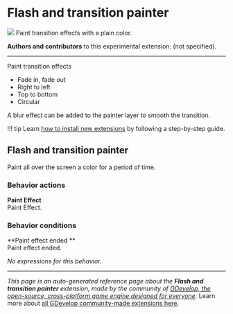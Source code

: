 # Flash and transition painter

<img src="https://resources.gdevelop-app.com/assets/Icons/movie-filter.svg" class="extension-icon"></img>
Paint transition effects with a plain color.

**Authors and contributors** to this experimental extension: (not specified).

---

Paint transition effects

- Fade in, fade out
- Right to left
- Top to bottom
- Circular

A blur effect can be added to the painter layer to smooth the transition.

!!! tip
    Learn [how to install new extensions](/gdevelop5/extensions/search) by following a step-by-step guide.



## Flash and transition painter 

Paint all over the screen a color for a period of time. 

### Behavior actions

**Paint Effect**  
Paint Effect.

### Behavior conditions

**Paint effect ended **  
Paint effect ended.

_No expressions for this behavior._



---

*This page is an auto-generated reference page about the **Flash and transition painter** extension, made by the community of [GDevelop, the open-source, cross-platform game engine designed for everyone](https://gdevelop.io/).* Learn more about [all GDevelop community-made extensions here](/gdevelop5/extensions).